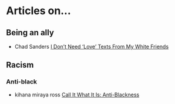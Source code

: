 # Articles on…

## Being an ally

* Chad Sanders [I Don’t Need ‘Love’ Texts From My White Friends](https://www.nytimes.com/2020/06/05/opinion/whites-anti-blackness-protests.html)

## Racism

### Anti-black

* kihana miraya ross [Call It What It Is: Anti-Blackness](https://www.nytimes.com/2020/06/04/opinion/george-floyd-anti-blackness.html)
